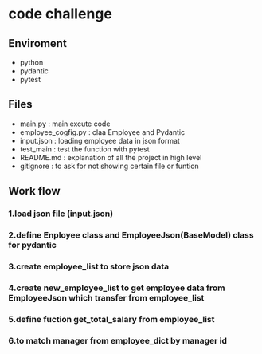 # code challenge
## Enviroment
- python
- pydantic
- pytest

##  Files

- main.py : main excute code
- employee_cogfig.py : claa Employee and Pydantic
- input.json : loading employee data in json format
- test_main : test the function with pytest
- README.md : explanation of all the project in high level
- gitignore : to ask for not showing certain file or funtion


## Work flow

### 1.load json file (input.json) 
### 2.define Enployee class and EmployeeJson(BaseModel) class for pydantic
### 3.create employee_list to store json data
### 4.create new_employee_list to get employee data from EmployeeJson which transfer from employee_list
### 5.define fuction get_total_salary from employee_list
### 6.to match manager from employee_dict by manager id

